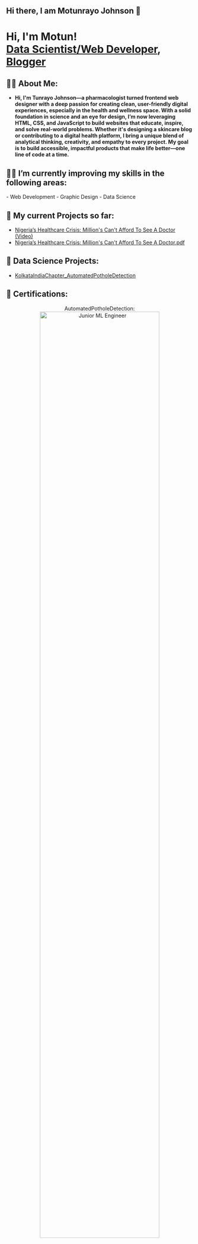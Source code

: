 ## Hi there, I am Motunrayo Johnson 👋

<h1>Hi, I'm Motun! <br/><a href="https://github.com/Rayo-Johnson">Data Scientist/Web Developer</a>, <a href="https://www.thealcyone.com">Blogger</a></h1>

<h2>👨‍💻 About Me:</h2>

- <b>Hi, I'm Tunrayo Johnson—a pharmacologist turned frontend web designer with a deep passion for creating clean, user-friendly digital experiences, especially in the health and wellness space. With a solid foundation in science and an eye for design, I’m now leveraging HTML, CSS, and JavaScript to build websites that educate, inspire, and solve real-world problems. Whether it's designing a skincare blog or contributing to a digital health platform, I bring a unique blend of analytical thinking, creativity, and empathy to every project. My goal is to build accessible, impactful products that make life better—one line of code at a time.
</b>
 
<h2>👨‍💻 I’m currently improving my skills in the following areas:</h2>
-  Web Development
-  Graphic Design
-  Data Science


<h2> 🤳 My current Projects so far:</h2>

-  [Nigeria’s Healthcare Crisis: Million's Can't Afford To See A Doctor (Video)](https://www.youtube.com/watch?v=xeSw08lZO_o)
-  [Nigeria’s Healthcare Crisis: Million's Can't Afford To See A Doctor.pdf](https://drive.google.com/file/d/1ZEggIUnW-26npzjU96YBchwKZBoUW1X3/view?usp=sharing)

  <h2> 🤳 Data Science Projects:</h2>

-  [KolkataIndiaChapter_AutomatedPotholeDetection](https://github.com/Rayo-Johnson/omdenaKolkataIndiaChapter_AutomatedPotholeDetection/blob/main/README.md)

<h2> 🤳 Certifications:</h2>
<p align="center">
AutomatedPotholeDetection: <br/>
<img src="https://imgur.com/4X7pCDk.png" height="80%" width="80%" alt="Junior ML Engineer"/>
<br />

[<img align="left" alt="JoshMadakor | YouTube" width="22px" src="https://cdn.jsdelivr.net/npm/simple-icons@v3/icons/youtube.svg" />][youtube]
[<img align="left" alt="JoshMadakor | Twitter" width="22px" src="https://cdn.jsdelivr.net/npm/simple-icons@v3/icons/twitter.svg" />][twitter]
[<img align="left" alt="JoshMadakor | LinkedIn" width="22px" src="https://cdn.jsdelivr.net/npm/simple-icons@v3/icons/linkedin.svg" />][linkedin]
[<img align="left" alt="JoshMadakor | Instagram" width="22px" src="https://cdn.jsdelivr.net/npm/simple-icons@v3/icons/instagram.svg" />][instagram]

[twitter]: https://x.com/Rayo_A
[youtube]: https://www.youtube.com/@Rayo_johnson
[instagram]: https://www.instagram.com/Rayo_A/
[linkedin]: https://www.linkedin.com/in/motunrayo-adigun/

<!--
**joshmadakor1/joshmadakor1** is a ✨ _special_ ✨ repository because its `README.md` (this file) appears on your GitHub profile.

Here are some ideas to get you started:

- 🔭 I’m currently working on ...
- 🌱 I’m currently learning ...
- 👯 I’m looking to collaborate on ...
- 🤔 I’m looking for help with ...
- 💬 Ask me about ...
- 📫 How to reach me: ...
- 😄 Pronouns: ...
- ⚡ Fun fact: ...
-->
